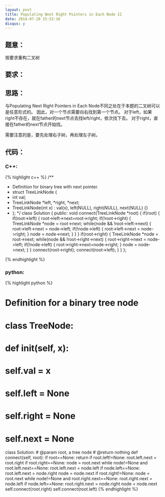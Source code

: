```yaml
---
layout: post
title: Populating Next Right Pointers in Each Node II
date: 2014-07-28 15:52:16
disqus: y
---
```


## 题意：
按要求重构二叉树

## 要求：


## 思路：
与Populating Next Right Pointers in Each Node不同之处在于本题的二叉树可以是任意形式的。
因此，对一个节点需要向右找到第一个节点。
对于left，如果right不存在，就在father的next节点去找left/right，依次找下去。
对于right，直接在father的next节点开始找。

需要注意的是，要先处理右子树，再处理左子树。

## 代码：

### C++:

{% highlight c++ %}
/**
 * Definition for binary tree with next pointer.
 * struct TreeLinkNode {
 *  int val;
 *  TreeLinkNode *left, *right, *next;
 *  TreeLinkNode(int x) : val(x), left(NULL), right(NULL), next(NULL) {}
 * };
 */
class Solution {
public:
    void connect(TreeLinkNode *root) {
        if(root)
        {
            if(root->left)
            {
                root->left->next=root->right;
                if(!root->right)
                {
                    TreeLinkNode *node = root->next;
                    while(node && !root->left->next)
                    {
                        root->left->next = node->left;
                        if(!node->left)
                        {
                            root->left->next = node->right;
                        }
                        node = node->next;
                    }
                }
            }
            if(root->right)
            {
                TreeLinkNode *node = root->next;
                while(node && !root->right->next)
                {
                    root->right->next = node->left;
                    if(!node->left)
                    {
                        root->right->next=node->right;
                    }
                    node = node->next;
                }
            }
            connect(root->right);
            connect(root->left);
        }
    }
};


 {% endhighlight %}
### python:

{% highlight python %}

# Definition for a  binary tree node
# class TreeNode:
#     def __init__(self, x):
#         self.val = x
#         self.left = None
#         self.right = None
#         self.next = None

class Solution:
    # @param root, a tree node
    # @return nothing
    def connect(self, root):
        if root==None:
            return
        if root.left!=None:
            root.left.next = root.right
            if root.right==None:
                node = root.next
                while node!=None and root.left.next==None:
                    root.left.next = node.left
                    if node.left==None:
                        root.left.next = node.right
                    node = node.next
        if root.right!=None:
            node = root.next
            while node!=None and root.right.next==None:
                root.right.next = node.left
                if node.left==None:
                    root.right.next = node.right
                node = node.next
        self.connect(root.right)
        self.connect(root.left)
 {% endhighlight %}
